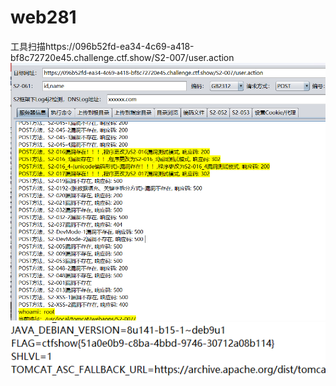 # web281
工具扫描https://096b52fd-ea34-4c69-a418-bf8c72720e45.challenge.ctf.show/S2-007/user.action
![](vx_images/594892467019109.png)
![](vx_images/215233524585715.png)